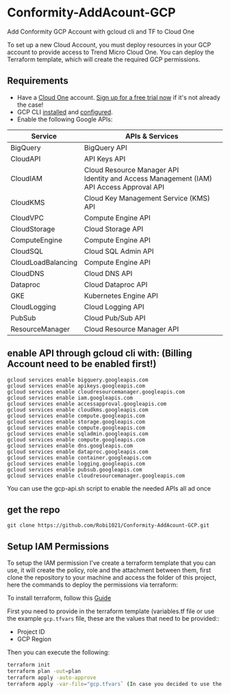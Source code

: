 # Conformity-AddAcount-GCP
Add Conformity GCP Account with gcloud cli and TF to Cloud One

To set up a new Cloud Account, you must deploy resources in your GCP account to provide access to Trend Micro Cloud One. You can deploy the Terraform template, which will create the required GCP permissions.

## Requirements

- Have a [Cloud One](https://www.trendmicro.com/cloudone) account. [Sign up for a free trial now](https://cloudone.trendmicro.com/register) if it's not already the case!
- GCP CLI [installed](https://cloud.google.com/sdk/docs/install) and [configured](https://cloud.google.com/sdk/docs/initializing).
- Enable the following Google APIs:

|Service|APIs & Services|
|---|---|
|BigQuery|BigQuery API|
|CloudAPI|API Keys API|
|CloudIAM|Cloud Resource Manager API<br>Identity and Access Management (IAM)<br>API Access Approval API|
|CloudKMS|Cloud Key Management Service (KMS) API|
|CloudVPC|Compute Engine API|
|CloudStorage|Cloud Storage API|
|ComputeEngine|Compute Engine API|
|CloudSQL|Cloud SQL Admin API|
|CloudLoadBalancing|Compute Engine API|
|CloudDNS|Cloud DNS API|
|Dataproc|Cloud Dataproc API|
|GKE|Kubernetes Engine API|
|CloudLogging|Cloud Logging API|
|PubSub|Cloud Pub/Sub API|
|ResourceManager|Cloud Resource Manager API|

## enable API through gcloud cli with: (Billing Account need to be enabled first!)
```
gcloud services enable bigquery.googleapis.com
gcloud services enable apikeys.googleapis.com
gcloud services enable cloudresourcemanager.googleapis.com
gcloud services enable iam.googleapis.com
gcloud services enable accessapproval.googleapis.com
gcloud services enable cloudkms.googleapis.com
gcloud services enable compute.googleapis.com
gcloud services enable storage.googleapis.com
gcloud services enable compute.googleapis.com
gcloud services enable sqladmin.googleapis.com
gcloud services enable compute.googleapis.com
gcloud services enable dns.googleapis.com
gcloud services enable dataproc.googleapis.com
gcloud services enable container.googleapis.com
gcloud services enable logging.googleapis.com
gcloud services enable pubsub.googleapis.com
gcloud services enable cloudresourcemanager.googleapis.com
```

You can use the gcp-api.sh script to enable the needed APIs all ad once 

## get the repo
```
git clone https://github.com/Robi1021/Conformity-AddAcount-GCP.git
```

## Setup IAM Permissions

To setup the IAM permission I've create a terraform template that you can use, it will create the policy, role and the attachment between them, first clone the repository to your machine and access the folder of this project, here the commands to deploy the permissions via terraform:

 To install terraform, follow this [Guide](https://learn.hashicorp.com/tutorials/terraform/install-cli#install-terraform)

 First you need to provide in the terraform template (variables.tf file or use the example `gcp.tfvars` file, these are the values that need to be provided::

- Project ID
- GCP Region

 Then you can execute the following:

   ```bash
   terraform init
   terraform plan -out=plan
   terraform apply -auto-approve
   terraform apply -var-file="gcp.tfvars` (In case you decided to use the `gcp.tfvars`)
   ```

